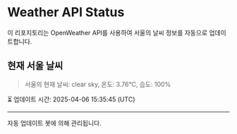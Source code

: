 
# Weather API Status

이 리포지토리는 OpenWeather API를 사용하여 서울의 날씨 정보를 자동으로 업데이트합니다.

## 현재 서울 날씨
> 서울의 현재 날씨: clear sky, 온도: 3.76°C, 습도: 100%

⏳ 업데이트 시간: 2025-04-06 15:35:45 (UTC)

---
자동 업데이트 봇에 의해 관리됩니다.
